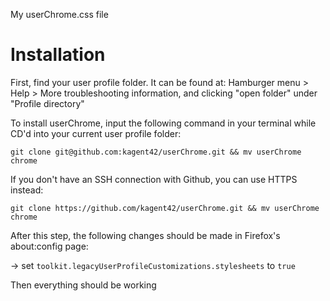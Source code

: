 My userChrome.css file

# Installation

First, find your user profile folder. It can be found at: Hamburger menu > Help > More troubleshooting information, and clicking "open folder" under "Profile directory"

To install userChrome, input the following command in your terminal while CD'd into your current user profile folder:

	git clone git@github.com:kagent42/userChrome.git && mv userChrome chrome

If you don't have an SSH connection with Github, you can use HTTPS instead:
	
	git clone https://github.com/kagent42/userChrome.git && mv userChrome chrome

After this step, the following changes should be made in Firefox's about:config page:

-> set `toolkit.legacyUserProfileCustomizations.stylesheets` to `true`

Then everything should be working

